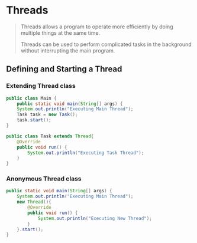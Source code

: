 ﻿# Threads
>Threads allows a program to operate more efficiently by doing multiple things at the same time.
>
>Threads can be used to perform complicated tasks in the background without interrupting the main program.
## Defining and Starting a Thread
### Extending Thread class
```java
public class Main {  
    public static void main(String[] args) {  
	System.out.println("Executing Main Thread");  
	Task task = new Task();  
	task.start();  
}  
```
```java
public class Task extends Thread{  
	@Override  
	public void run() {  
		System.out.println("Executing Task Thread");  
	}  
}
```

### Anonymous Thread class
```java
public static void main(String[] args) {
	System.out.println("Executing Main Thread");
    new Thread(){
		@Override
        public void run() {
            System.out.println("Executing New Thread");
        }
    }.start();
}
```
